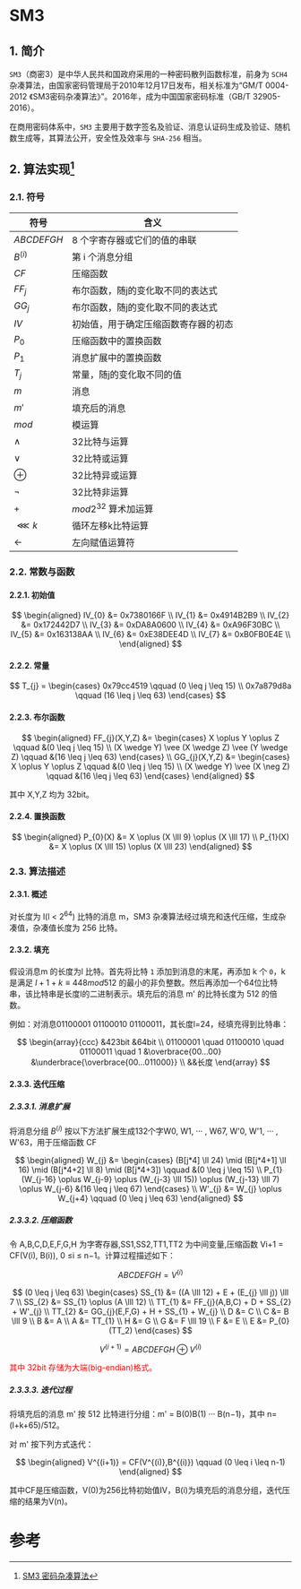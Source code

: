 # SM3



## 1. 简介

`SM3`（商密3）是中华人民共和国政府采用的一种密码散列函数标准，前身为 `SCH4` 杂凑算法，由国家密码管理局于2010年12月17日发布，相关标准为“GM/T 0004-2012 《SM3密码杂凑算法》”。2016年，成为中国国家密码标准（GB/T 32905-2016）。

在商用密码体系中，`SM3` 主要用于数字签名及验证、消息认证码生成及验证、随机数生成等，其算法公开，安全性及效率与 `SHA-256` 相当。



## 2. 算法实现[^1]

### 2.1. 符号

| 符号         | 含义                                 |
| ------------ | ------------------------------------ |
| $ABCDEFGH$   | 8 个字寄存器或它们的值的串联         |
| $B^{(i)}$    | 第 i 个消息分组                      |
| $CF$         | 压缩函数                             |
| $FF_{j}$     | 布尔函数，随j的变化取不同的表达式    |
| $GG_{j}$     | 布尔函数，随j的变化取不同的表达式    |
| $IV$         | 初始值，用于确定压缩函数寄存器的初态 |
| $P_{0}$      | 压缩函数中的置换函数                 |
| $P_{1}$      | 消息扩展中的置换函数                 |
| $T_{j}$      | 常量，随j的变化取不同的值            |
| $m$          | 消息                                 |
| $m'$         | 填充后的消息                         |
| $mod$        | 模运算                               |
| $\wedge$     | 32比特与运算                         |
| $\vee$       | 32比特或运算                         |
| $\oplus$     | 32比特异或运算                       |
| $\neg$       | 32比特非运算                         |
| $+$          | $mod2^{32}$ 算术加运算               |
| $\lll k$     | 循环左移k比特运算                    |
| $\leftarrow$ | 左向赋值运算符                       |

### 2.2. 常数与函数

#### 2.2.1. 初始值


$$
\begin{aligned}
    IV_{0} &= 0x7380166F \\
    IV_{1} &= 0x4914B2B9 \\
    IV_{2} &= 0x172442D7 \\
    IV_{3} &= 0xDA8A0600 \\
    IV_{4} &= 0xA96F30BC \\
    IV_{5} &= 0x163138AA \\
    IV_{6} &= 0xE38DEE4D \\
    IV_{7} &= 0xB0FB0E4E \\
\end{aligned}
$$

#### 2.2.2. 常量


$$
T_{j} = 
\begin{cases}
    0x79cc4519 \qquad (0 \leq j \leq 15) \\
    0x7a879d8a \qquad (16 \leq j \leq 63)
\end{cases}
$$

#### 2.2.3. 布尔函数


$$
\begin{aligned}
    FF_{j}(X,Y,Z) &=
    \begin{cases}
        X \oplus Y \oplus Z \qquad &(0 \leq j \leq 15) \\
        (X \wedge Y) \vee (X \wedge Z) \vee (Y \wedge Z) \qquad &(16 \leq j \leq 63)
    \end{cases} \\
    GG_{j}(X,Y,Z) &=
    \begin{cases}
        X \oplus Y \oplus Z \qquad &(0 \leq j \leq 15) \\
        (X \wedge Y) \vee (X \neg Z) \qquad &(16 \leq j \leq 63)
    \end{cases}
\end{aligned}
$$

其中 X,Y,Z 均为 32bit。

#### 2.2.4. 置换函数


$$
\begin{aligned}
    P_{0}(X) &= X \oplus (X \lll 9) \oplus (X \lll 17) \\
    P_{1}(X) &= X \oplus (X \lll 15) \oplus (X \lll 23)
\end{aligned}
$$

### 2.3. 算法描述

#### 2.3.1. 概述

对长度为 l(l < $2^{64}$) 比特的消息 m，SM3 杂凑算法经过填充和迭代压缩，生成杂凑值，杂凑值长度为 256 比特。

#### 2.3.2. 填充

假设消息m 的长度为l 比特。首先将比特 `1` 添加到消息的末尾，再添加 k 个 `0`，k 是满足 $l + 1 + k \equiv 448 mod 512$ 的最小的非负整数。然后再添加一个64位比特串，该比特串是长度l的二进制表示。填充后的消息 m' 的比特长度为 512 的倍数。

例如：对消息01100001 01100010 01100011，其长度l=24，经填充得到比特串：

$$
\begin{array}{ccc}
    &423bit &64bit \\
    01100001 \quad 01100010 \quad 01100011 \quad 1 &\overbrace{00...00} &\underbrace{\overbrace{00...011000}} \\
    &&长度
\end{array}
$$

#### 2.3.3. 迭代压缩

##### 2.3.3.1. 消息扩展

将消息分组 $B^{(i)}$ 按以下方法扩展生成132个字W0, W1, ··· , W67, W'0, W'1, ··· , W'63，用于压缩函数 CF

$$
\begin{aligned}
    W_{j} &=
    \begin{cases}
        (B[j*4] \ll 24) \mid (B[j*4+1] \ll 16) \mid (B[j*4+2] \ll 8) \mid (B[j*4+3]) \qquad &(0 \leq j \leq 15) \\
        P_{1}(W_{j-16} \oplus W_{j-9} \oplus (W_{j-3} \lll 15)) \oplus (W_{j-13} \lll 7) \oplus W_{j-6} &(16 \leq j \leq 67)
    \end{cases} \\
    W'_{j} &= W_{j} \oplus W_{j+4} \qquad (0 \leq j \leq 63)
\end{aligned}
$$


##### 2.3.3.2. 压缩函数

令 A,B,C,D,E,F,G,H 为字寄存器,SS1,SS2,TT1,TT2 为中间变量,压缩函数 Vi+1 = CF(V(i), B(i)), 0 ≤i ≤ n−1。计算过程描述如下：

$$
ABCDEFGH = V^{(i)}
$$

$$
(0 \leq j \leq 63)
\begin{cases}
    SS_{1} &= ((A \lll 12) + E + (E_{j} \lll j)) \lll 7 \\
    SS_{2} &= SS_{1} \oplus (A \lll 12) \\
    TT_{1} &= FF_{j}(A,B,C) + D + SS_{2} + W'_{j} \\
    TT_{2} &= GG_{j}(E,F,G) + H + SS_{1} + W_{j} \\
    D &= C \\
    C &= B \lll 9 \\
    B &= A \\
    A &= TT_{1} \\
    H &= G \\
    G &= F \lll 19 \\
    F &= E \\
    E &= P_{0}(TT_2)
\end{cases}
$$

$$
V^{(i+1)} = ABCDEFGH \oplus V^{(i)}
$$

<font color=red>其中 32bit 存储为大端(big-endian)格式。</font>

##### 2.3.3.3. 迭代过程

将填充后的消息 m' 按 512 比特进行分组：m' = B(0)B(1) ··· B(n−1)，其中 n=(l+k+65)/512。

对 m' 按下列方式迭代：

$$
\begin{aligned}
    V^{(i+1)} = CF(V^{(i)},B^{(i)}) \qquad (0 \leq i \leq n-1)
\end{aligned}
$$

其中CF是压缩函数，V(0)为256比特初始值IV，B(i)为填充后的消息分组，迭代压缩的结果为V(n)。



# 参考

[^1]: [SM3 密码杂凑算法](http://www.gmbz.org.cn/main/viewfile/20180108023812835219.html)
